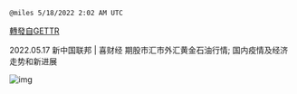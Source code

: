 
`@miles 5/18/2022 2:02 AM UTC`

[轉發自GETTR](https://gettr.com/post/p1a8k1a3a30)

2022.05.17  新中国联邦 | 喜财经   期股市汇市外汇黄金石油行情;  国内疫情及经济走势和新进展

![img](https://media.gettr.com/group43/origin/2022/05/18/02/5cf4efa5-41f5-52dd-1e65-30ed95b5ee30/9548d67018b19975dcafea4c4484666a.png)
